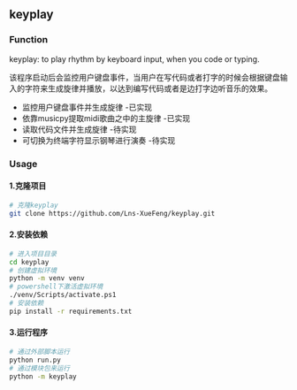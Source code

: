 ## keyplay
### Function
keyplay: to play rhythm by keyboard input, when you code or typing.

该程序启动后会监控用户键盘事件，当用户在写代码或者打字的时候会根据键盘输入的字符来生成旋律并播放，以达到编写代码或者是边打字边听音乐的效果。

- 监控用户键盘事件并生成旋律 -已实现
- 依靠musicpy提取midi歌曲之中的主旋律 -已实现
- 读取代码文件并生成旋律 -待实现
- 可切换为终端字符显示钢琴进行演奏 -待实现 

### Usage
#### 1.克隆项目
```bash
# 克隆keyplay
git clone https://github.com/Lns-XueFeng/keyplay.git
```

#### 2.安装依赖
```bash
# 进入项目目录
cd keyplay
# 创建虚拟环境
python -m venv venv
# powershell下激活虚拟环境
./venv/Scripts/activate.ps1
# 安装依赖
pip install -r requirements.txt
```

#### 3.运行程序
```bash
# 通过外部脚本运行
python run.py
# 通过模块包来运行
python -m keyplay
```

